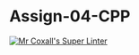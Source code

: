 # Assign-04-CPP
[![Mr Coxall's Super Linter](https://github.com/ICS3U-Programming-JessahT/Assign-04-CPP/workflows/Mr%20Coxall's%20Super%20Linter/badge.svg)](https://github.com/ICS3U-Programming-JessahT/Assign-04-CPP/actions/)
